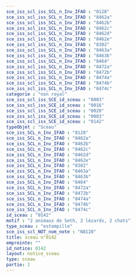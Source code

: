```yaml
---
sce_iss_scl_iss_SCL_n_Inv_IFAO : "8128"
sce_iss_scl_iss_SCL_n_Inv_IFAO : "8462a"
sce_iss_scl_iss_SCL_n_Inv_IFAO : "8462b"
sce_iss_scl_iss_SCL_n_Inv_IFAO : "8462c"
sce_iss_scl_iss_SCL_n_Inv_IFAO : "8462d"
sce_iss_scl_iss_SCL_n_Inv_IFAO : "8462e"
sce_iss_scl_iss_SCL_n_Inv_IFAO : "8302"
sce_iss_scl_iss_SCL_n_Inv_IFAO : "8463a"
sce_iss_scl_iss_SCL_n_Inv_IFAO : "8463b"
sce_iss_scl_iss_SCL_n_Inv_IFAO : "8464"
sce_iss_scl_iss_SCL_n_Inv_IFAO : "8472a"
sce_iss_scl_iss_SCL_n_Inv_IFAO : "8472b"
sce_iss_scl_iss_SCL_n_Inv_IFAO : "8474a"
sce_iss_scl_iss_SCL_n_Inv_IFAO : "8474b"
sce_iss_scl_iss_SCL_n_Inv_IFAO : "8474c"
categorie : "non royal"
sce_iss_scl_iss_SCE_id_sceau : "0003"
sce_iss_scl_iss_SCE_id_sceau : "0016"
sce_iss_scl_iss_SCE_id_sceau : "0020"
sce_iss_scl_iss_SCE_id_sceau : "0083"
sce_iss_scl_iss_SCE_id_sceau : "0142"
typeObjet : "Sceau"
sce_iss_SCL_n_Inv_IFAO : "8128"
sce_iss_SCL_n_Inv_IFAO : "8462a"
sce_iss_SCL_n_Inv_IFAO : "8462b"
sce_iss_SCL_n_Inv_IFAO : "8462c"
sce_iss_SCL_n_Inv_IFAO : "8462d"
sce_iss_SCL_n_Inv_IFAO : "8462e"
sce_iss_SCL_n_Inv_IFAO : "8302"
sce_iss_SCL_n_Inv_IFAO : "8463a"
sce_iss_SCL_n_Inv_IFAO : "8463b"
sce_iss_SCL_n_Inv_IFAO : "8464"
sce_iss_SCL_n_Inv_IFAO : "8472a"
sce_iss_SCL_n_Inv_IFAO : "8472b"
sce_iss_SCL_n_Inv_IFAO : "8474a"
sce_iss_SCL_n_Inv_IFAO : "8474b"
sce_iss_SCL_n_Inv_IFAO : "8474c"
id_sceau : "0142"
motif : "2 animaux de Seth, 2 lézards, 2 chats"
type_sceau : "estampille"
sce_iss_scl_NOT_nom_note : "N8128"
title: sceau n°0142
empreinte: ""
id_notice: 0142
layout: notice_sceau
type: sceau
partie: 1
---
```

